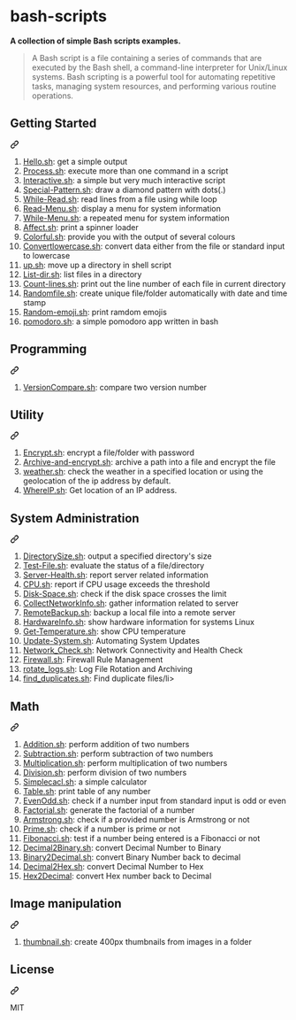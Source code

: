# bash-scripts

**A collection of simple Bash scripts examples.**

>A Bash script is a file containing a series of commands that are executed by the Bash shell, a command-line interpreter for Unix/Linux systems. Bash scripting is a powerful tool for automating repetitive tasks, managing system resources, and performing various routine operations.
<div class="markdown-heading" dir="auto"><h2 tabindex="-1" class="heading-element" dir="auto">Getting Started</h2><a id="user-content-getting-started" class="anchor" aria-label="Permalink: Getting Started" href="#getting-started"><svg class="octicon octicon-link" viewBox="0 0 16 16" version="1.1" width="16" height="16" aria-hidden="true"><path d="m7.775 3.275 1.25-1.25a3.5 3.5 0 1 1 4.95 4.95l-2.5 2.5a3.5 3.5 0 0 1-4.95 0 .751.751 0 0 1 .018-1.042.751.751 0 0 1 1.042-.018 1.998 1.998 0 0 0 2.83 0l2.5-2.5a2.002 2.002 0 0 0-2.83-2.83l-1.25 1.25a.751.751 0 0 1-1.042-.018.751.751 0 0 1-.018-1.042Zm-4.69 9.64a1.998 1.998 0 0 0 2.83 0l1.25-1.25a.751.751 0 0 1 1.042.018.751.751 0 0 1 .018 1.042l-1.25 1.25a3.5 3.5 0 1 1-4.95-4.95l2.5-2.5a3.5 3.5 0 0 1 4.95 0 .751.751 0 0 1-.018 1.042.751.751 0 0 1-1.042.018 1.998 1.998 0 0 0-2.83 0l-2.5 2.5a1.998 1.998 0 0 0 0 2.83Z"></path></svg></a></div>
<ol dir="auto">
<li><a href="/scripts/hello-world.sh">Hello.sh</a>: get a simple output</li>
<li><a href="/scripts/process.sh">Process.sh</a>: execute more than one command in a script</li>
<li><a href="/scripts/interactive.sh">Interactive.sh</a>: a simple but very much interactive script</li>
<li><a href="/scripts/special-pattern.sh">Special-Pattern.sh</a>: draw a diamond pattern with dots(.)</li>
<li><a href="/scripts/while-read.sh">While-Read.sh</a>: read lines from a file using while loop</li>
<li><a href="/scripts/read-menu.sh">Read-Menu.sh</a>: display a menu for system information</li>
<li><a href="/scripts/while-menu.sh">While-Menu.sh</a>: a repeated menu for system information</li>
<li><a href="/scripts/affect.sh">Affect.sh</a>: print a spinner loader</li>
<li><a href="/scripts/color.sh">Colorful.sh</a>: provide you with the output of several colours</li>
<li><a href="/scripts/convertlowercase.sh">Convertlowercase.sh</a>: convert data either from the file or standard input to lowercase</li>
<li><a href="/scripts/up.sh">up.sh</a>: move up a directory in shell script</li>
<li><a href="/scripts/list-dir.sh">List-dir.sh</a>: list files in a directory</li>
<li><a href="/scripts/count-lines.sh">Count-lines.sh</a>: print out the line number of each file in current directory</li>
<li><a href="/scripts/randomfile.sh">Randomfile.sh</a>: create unique file/folder automatically with date and time stamp</li>
<li><a href="/scripts/random-emoji.sh">Random-emoji.sh</a>: print ramdom emojis</li>
<li><a href="/scripts/pomodoro.sh">pomodoro.sh</a>: a simple pomodoro app written in bash</li>
</ol>
<div class="markdown-heading" dir="auto"><h2 tabindex="-1" class="heading-element" dir="auto">Programming</h2><a id="user-content-programming" class="anchor" aria-label="Permalink: Programming" href="#programming"><svg class="octicon octicon-link" viewBox="0 0 16 16" version="1.1" width="16" height="16" aria-hidden="true"><path d="m7.775 3.275 1.25-1.25a3.5 3.5 0 1 1 4.95 4.95l-2.5 2.5a3.5 3.5 0 0 1-4.95 0 .751.751 0 0 1 .018-1.042.751.751 0 0 1 1.042-.018 1.998 1.998 0 0 0 2.83 0l2.5-2.5a2.002 2.002 0 0 0-2.83-2.83l-1.25 1.25a.751.751 0 0 1-1.042-.018.751.751 0 0 1-.018-1.042Zm-4.69 9.64a1.998 1.998 0 0 0 2.83 0l1.25-1.25a.751.751 0 0 1 1.042.018.751.751 0 0 1 .018 1.042l-1.25 1.25a3.5 3.5 0 1 1-4.95-4.95l2.5-2.5a3.5 3.5 0 0 1 4.95 0 .751.751 0 0 1-.018 1.042.751.751 0 0 1-1.042.018 1.998 1.998 0 0 0-2.83 0l-2.5 2.5a1.998 1.998 0 0 0 0 2.83Z"></path></svg></a></div>
<ol dir="auto">
<li><a href="/scripts/versioncompare.sh">VersionCompare.sh</a>: compare two version number</li>
</ol>
<div class="markdown-heading" dir="auto"><h2 tabindex="-1" class="heading-element" dir="auto">Utility</h2><a id="user-content-utility" class="anchor" aria-label="Permalink: Utility" href="#utility"><svg class="octicon octicon-link" viewBox="0 0 16 16" version="1.1" width="16" height="16" aria-hidden="true"><path d="m7.775 3.275 1.25-1.25a3.5 3.5 0 1 1 4.95 4.95l-2.5 2.5a3.5 3.5 0 0 1-4.95 0 .751.751 0 0 1 .018-1.042.751.751 0 0 1 1.042-.018 1.998 1.998 0 0 0 2.83 0l2.5-2.5a2.002 2.002 0 0 0-2.83-2.83l-1.25 1.25a.751.751 0 0 1-1.042-.018.751.751 0 0 1-.018-1.042Zm-4.69 9.64a1.998 1.998 0 0 0 2.83 0l1.25-1.25a.751.751 0 0 1 1.042.018.751.751 0 0 1 .018 1.042l-1.25 1.25a3.5 3.5 0 1 1-4.95-4.95l2.5-2.5a3.5 3.5 0 0 1 4.95 0 .751.751 0 0 1-.018 1.042.751.751 0 0 1-1.042.018 1.998 1.998 0 0 0-2.83 0l-2.5 2.5a1.998 1.998 0 0 0 0 2.83Z"></path></svg></a></div>
<ol dir="auto">
<li><a href="/scripts/encrypt.sh">Encrypt.sh</a>: encrypt a file/folder with password</li>
<li><a href="/scripts/archive-and-encrypt.sh">Archive-and-encrypt.sh</a>: archive a path into a file and encrypt the file</li>
<li><a href="/scripts/weather.sh">weather.sh</a>: check the weather in a specified location or using the geolocation of the ip address by default.</li>
<li><a href="/scripts/whereIP.sh">WhereIP.sh</a>: Get location of an IP address.</li>
</ol>
<div class="markdown-heading" dir="auto"><h2 tabindex="-1" class="heading-element" dir="auto">System Administration</h2><a id="user-content-system-administration" class="anchor" aria-label="Permalink: System Administration" href="#system-administration"><svg class="octicon octicon-link" viewBox="0 0 16 16" version="1.1" width="16" height="16" aria-hidden="true"><path d="m7.775 3.275 1.25-1.25a3.5 3.5 0 1 1 4.95 4.95l-2.5 2.5a3.5 3.5 0 0 1-4.95 0 .751.751 0 0 1 .018-1.042.751.751 0 0 1 1.042-.018 1.998 1.998 0 0 0 2.83 0l2.5-2.5a2.002 2.002 0 0 0-2.83-2.83l-1.25 1.25a.751.751 0 0 1-1.042-.018.751.751 0 0 1-.018-1.042Zm-4.69 9.64a1.998 1.998 0 0 0 2.83 0l1.25-1.25a.751.751 0 0 1 1.042.018.751.751 0 0 1 .018 1.042l-1.25 1.25a3.5 3.5 0 1 1-4.95-4.95l2.5-2.5a3.5 3.5 0 0 1 4.95 0 .751.751 0 0 1-.018 1.042.751.751 0 0 1-1.042.018 1.998 1.998 0 0 0-2.83 0l-2.5 2.5a1.998 1.998 0 0 0 0 2.83Z"></path></svg></a></div>
<ol dir="auto">
<li><a href="/scripts/directorysize.sh">DirectorySize.sh</a>: output a specified directory's size</li>
<li><a href="/scripts/test-file.sh">Test-File.sh</a>: evaluate the status of a file/directory</li>
<li><a href="/scripts/server-health.sh">Server-Health.sh</a>: report server related information</li>
<li><a href="/scripts/cpu.sh">CPU.sh</a>: report if CPU usage exceeds the threshold</li>
<li><a href="/scripts/disk-space.sh">Disk-Space.sh</a>: check if the disk space crosses the limit</li>
<li><a href="/scripts/collectnetworkinfo.sh">CollectNetworkInfo.sh</a>: gather information related to server</li>
<li><a href="/scripts/remotebackup.sh">RemoteBackup.sh</a>: backup a local file into a remote server</li>
<li><a href="/scripts/hardware_machine.sh">HardwareInfo.sh</a>: show hardware information for systems Linux</li>
<li><a href="/scripts/get-temperature.sh">Get-Temperature.sh</a>: show CPU temperature</li>
<li><a href="/scripts/update-system.sh">Update-System.sh</a>: Automating System Updates</li>
<li><a href="/scripts/network_check.sh">Network_Check.sh</a>: Network Connectivity and Health Check</li>
<li><a href="/scripts/firewall.sh">Firewall.sh</a>: Firewall Rule Management</li>
<li><a href="/scripts/rotate_logs.sh">rotate_logs.sh</a>: Log File Rotation and Archiving</li>
<li><a href="/scripts/find_duplicates.sh">find_duplicates.sh</a>: Find duplicate files/li>
</ol>
<div class="markdown-heading" dir="auto"><h2 tabindex="-1" class="heading-element" dir="auto">Math</h2><a id="user-content-math" class="anchor" aria-label="Permalink: Math" href="#math"><svg class="octicon octicon-link" viewBox="0 0 16 16" version="1.1" width="16" height="16" aria-hidden="true"><path d="m7.775 3.275 1.25-1.25a3.5 3.5 0 1 1 4.95 4.95l-2.5 2.5a3.5 3.5 0 0 1-4.95 0 .751.751 0 0 1 .018-1.042.751.751 0 0 1 1.042-.018 1.998 1.998 0 0 0 2.83 0l2.5-2.5a2.002 2.002 0 0 0-2.83-2.83l-1.25 1.25a.751.751 0 0 1-1.042-.018.751.751 0 0 1-.018-1.042Zm-4.69 9.64a1.998 1.998 0 0 0 2.83 0l1.25-1.25a.751.751 0 0 1 1.042.018.751.751 0 0 1 .018 1.042l-1.25 1.25a3.5 3.5 0 1 1-4.95-4.95l2.5-2.5a3.5 3.5 0 0 1 4.95 0 .751.751 0 0 1-.018 1.042.751.751 0 0 1-1.042.018 1.998 1.998 0 0 0-2.83 0l-2.5 2.5a1.998 1.998 0 0 0 0 2.83Z"></path></svg></a></div>
<ol dir="auto">
<li><a href="/scripts/addition.sh">Addition.sh</a>: perform addition of two numbers</li>
<li><a href="/scripts/subtraction.sh">Subtraction.sh</a>: perform subtraction of two numbers</li>
<li><a href="/scripts/multiplication.sh">Multiplication.sh</a>: perform multiplication of two numbers</li>
<li><a href="/scripts/division.sh">Division.sh</a>: perform division of two numbers</li>
<li><a href="/scripts/simplecalc.sh">Simplecacl.sh</a>: a simple calculator</li>
<li><a href="/scripts/table.sh">Table.sh</a>: print table of any number</li>
<li><a href="/scripts/evenodd.sh">EvenOdd.sh</a>: check if a number input from standard input is odd or even</li>
<li><a href="/scripts/factorial.sh">Factorial.sh</a>: generate the factorial of a number</li>
<li><a href="/scripts/armstrong.sh">Armstrong.sh</a>: check if a provided number is Armstrong or not</li>
<li><a href="/scripts/prime.sh">Prime.sh</a>: check if a number is prime or not</li>
<li><a href="/scripts/fibonacci.sh">Fibonacci.sh</a>: test if a number being entered is a Fibonacci or not</li>
<li><a href="/scripts/decimal2binary.sh">Decimal2Binary.sh</a>: convert Decimal Number to Binary</li>
<li><a href="/scripts/binary2decimal.sh">Binary2Decimal.sh</a>: convert Binary Number back to decimal</li>
<li><a href="/scripts/dec2hex.sh">Decimal2Hex.sh</a>: convert Decimal Number to Hex</li>
<li><a href="/scripts/hextodec.sh">Hex2Decimal</a>: convert Hex number back to Decimal</li>
</ol>
<div class="markdown-heading" dir="auto"><h2 tabindex="-1" class="heading-element" dir="auto">Image manipulation</h2><a id="user-content-image-manipulation" class="anchor" aria-label="Permalink: Image manipulation" href="#image-manipulation"><svg class="octicon octicon-link" viewBox="0 0 16 16" version="1.1" width="16" height="16" aria-hidden="true"><path d="m7.775 3.275 1.25-1.25a3.5 3.5 0 1 1 4.95 4.95l-2.5 2.5a3.5 3.5 0 0 1-4.95 0 .751.751 0 0 1 .018-1.042.751.751 0 0 1 1.042-.018 1.998 1.998 0 0 0 2.83 0l2.5-2.5a2.002 2.002 0 0 0-2.83-2.83l-1.25 1.25a.751.751 0 0 1-1.042-.018.751.751 0 0 1-.018-1.042Zm-4.69 9.64a1.998 1.998 0 0 0 2.83 0l1.25-1.25a.751.751 0 0 1 1.042.018.751.751 0 0 1 .018 1.042l-1.25 1.25a3.5 3.5 0 1 1-4.95-4.95l2.5-2.5a3.5 3.5 0 0 1 4.95 0 .751.751 0 0 1-.018 1.042.751.751 0 0 1-1.042.018 1.998 1.998 0 0 0-2.83 0l-2.5 2.5a1.998 1.998 0 0 0 0 2.83Z"></path></svg></a></div>
<ol dir="auto">
<li><a href="/scripts/thumbnail.sh">thumbnail.sh</a>: create 400px thumbnails from images in a folder</li>
</ol>
<div class="markdown-heading" dir="auto"><h2 tabindex="-1" class="heading-element" dir="auto">License</h2><a id="user-content-license" class="anchor" aria-label="Permalink: License" href="#license"><svg class="octicon octicon-link" viewBox="0 0 16 16" version="1.1" width="16" height="16" aria-hidden="true"><path d="m7.775 3.275 1.25-1.25a3.5 3.5 0 1 1 4.95 4.95l-2.5 2.5a3.5 3.5 0 0 1-4.95 0 .751.751 0 0 1 .018-1.042.751.751 0 0 1 1.042-.018 1.998 1.998 0 0 0 2.83 0l2.5-2.5a2.002 2.002 0 0 0-2.83-2.83l-1.25 1.25a.751.751 0 0 1-1.042-.018.751.751 0 0 1-.018-1.042Zm-4.69 9.64a1.998 1.998 0 0 0 2.83 0l1.25-1.25a.751.751 0 0 1 1.042.018.751.751 0 0 1 .018 1.042l-1.25 1.25a3.5 3.5 0 1 1-4.95-4.95l2.5-2.5a3.5 3.5 0 0 1 4.95 0 .751.751 0 0 1-.018 1.042.751.751 0 0 1-1.042.018 1.998 1.998 0 0 0-2.83 0l-2.5 2.5a1.998 1.998 0 0 0 0 2.83Z"></path></svg></a></div>
<p dir="auto">MIT</p>
</article></div>
